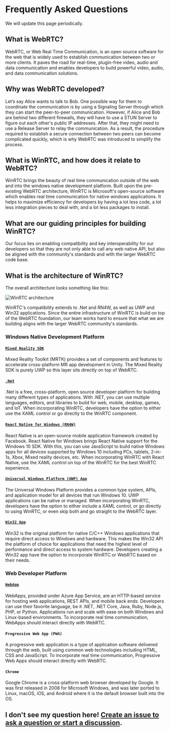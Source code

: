 # Frequently Asked Questions
We will update this page periodically.

## What is WebRTC?
WebRTC, or Web Real Time Communication, is an open source software for the web that is widely used to establish communication between two or more clients. It paves the road for real-time, plugin-free video, audio and data communication and enables  developers to build powerful video, audio, and data communication solutions. 
	
## Why was WebRTC developed? 
Let’s say Alice wants to talk to Bob. One possible way for them to coordinate the communication is by using a Signaling Server through which they can start the peer-to-peer communication. However, if Alice and Bob are behind two different firewalls, they will have to use a STUN Server to figure out each other's public IP addresses. After that, they might need to use a Release Server to relay the communication. As a result, the procedure required to establish a secure connection between two peers can become complicated quickly, which is why WebRTC was introduced to simplify the process. 

## What is WinRTC, and how does it relate to WebRTC?
WinRTC brings the beauty of real time communication outside of the web and into the windows native development platform. Built upon the pre-existing WebRTC architecture, WinRTC is Microsoft's open-source software which enables real time communication for native windows applications. It helps to maximize efficiency for developers by having a lot less code, a lot less integration pieces to deal with, and a lot less packages to install.
	
## What are our guiding principles for building WinRTC?  
Our focus lies on enabling compatibility and key interoperability for our developers so that they are not only able to call any web native API, but also be aligned with the community's standards and with the larger WebRTC code base. 

## What is the architecture of WinRTC?

The overall architecture looks something like this:

<img alt="WinRTC architecture" src="https://raw.githubusercontent.com/microsoft/winrtc/master/docs/WinRTC_Architecture_Diagram_Color_Blind_Accessible.png">

WinRTC's compatibility extends to .Net and RN4W, as well as UWP and Win32 applications. Since the entire infrastructure of WinRTC is build on top of the WebRTC foundation, our team works hard to ensure that what we are building aligns with the larger WebRTC community's standards. 

### Windows Native Development Platform

#### [`Mixed Reality SDK`](https://docs.microsoft.com/en-us/windows/mixed-reality/unity-development-overview)
Mixed Reality Toolkit (MRTK) provides a set of components and features to accelerate cross-platform MR app development in Unity. The Mixed Reality SDK is purely UWP so this layer sits directly on top of WebRTC.  

#### [`.Net`](https://dotnet.microsoft.com/)
.Net is a free, cross-platform, open source developer platform for building many different types of applications. With .NET, you can use multiple languages, editors, and libraries to build for web, mobile, desktop, games, and IoT. When incorporating WinRTC, developers have the option to either use the XAML control or go directly to the WinRTC component.  

#### [`React Native for Windows (RN4W)`](https://microsoft.github.io/react-native-windows/) 
React Native is an open-source mobile application framework created by Facebook. React Native for Windows brings React Native support for the Windows 10 SDK. With this, you can use JavaScript to build native Windows apps for all devices supported by Windows 10 including PCs, tablets, 2-in-1s, Xbox, Mixed reality devices, etc. When incorporating WinRTC with React Native, use the XAML control on top of the WinRTC for the best WinRTC experience. 

#### [`Universal Windows Platform (UWP) App`](https://docs.microsoft.com/en-us/windows/apps/desktop/choose-your-platform#uwp)
The Universal Windows Platform provides a common type system, APIs, and application model for all devices that run Windows 10. UWP applications can be native or managed. When incorporating WinRTC, developers have the option to either include a XAML control, or go directly to using WinRTC, or even skip both and go straight to the WebRTC layer.

#### [`Win32 App`](https://docs.microsoft.com/en-us/windows/apps/desktop/choose-your-platform#win32) 
Win32 is the original platform for native C/C++ Windows applications that require direct access to Windows and hardware. This makes the Win32 API the platform of choice for applications that need the highest level of performance and direct access to system hardware. Developers creating a Win32 app have the option to incorporate WinRTC or WebRTC based on their needs. 

### Web Developer Platform

#### [`WebApp`](https://docs.microsoft.com/en-us/azure/devops/pipelines/targets/webapp?view=azure-devops&tabs=yaml)
WebApps, provided under Azure App Service, are an HTTP-based service for hosting web applications, REST APIs, and mobile back ends. Developers can use their favorite language, be it .NET, .NET Core, Java, Ruby, Node.js, PHP, or Python. Applications run and scale with ease on both Windows and Linux-based environments. To incorporate real time communication, WebApps should interact directly with WebRTC.  

#### `Progressive Web App (PWA)` 
A progressive web application is a type of application software delivered through the web, built using common web technologies including HTML, CSS and JavaScript. To incorporate real time communication, Progressive Web Apps should interact directly with WebRTC.  

#### `Chrome` 
Google Chrome is a cross-platform web browser developed by Google. It was first released in 2008 for Microsoft Windows, and was later ported to Linux, macOS, iOS, and Android where it is the default browser built into the OS.

## I don't see my question here! [Create an issue to ask a question or start a discussion](https://github.com/microsoft/winrtc/issues/new/choose).
